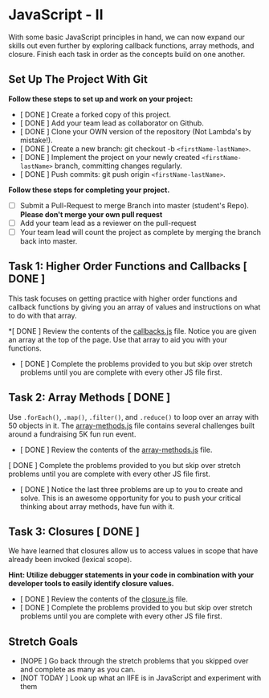 
# JavaScript - II

With some basic JavaScript principles in hand, we can now expand our skills out even further by exploring callback functions, array methods, and closure.  Finish each task in order as the concepts build on one another. 

## Set Up The Project With Git

**Follow these steps to set up and work on your project:**

* [ DONE ] Create a forked copy of this project.
* [ DONE ] Add your team lead as collaborator on Github.
* [ DONE ] Clone your OWN version of the repository (Not Lambda's by mistake!).
* [ DONE ] Create a new branch: git checkout -b `<firstName-lastName>`.
* [ DONE ] Implement the project on your newly created `<firstName-lastName>` branch, committing changes regularly.
* [ DONE ] Push commits: git push origin `<firstName-lastName>`.

**Follow these steps for completing your project.**

* [ ] Submit a Pull-Request to merge <firstName-lastName> Branch into master (student's  Repo). **Please don't merge your own pull request**
* [ ] Add your team lead as a reviewer on the pull-request
* [ ] Your team lead will count the project as complete by merging the branch back into master.

## Task 1: Higher Order Functions and Callbacks [ DONE ]

This task focuses on getting practice with higher order functions and callback functions by giving you an array of values and instructions on what to do with that array.

*[ DONE ] Review the contents of the [callbacks.js](assignments/callbacks.js) file.  Notice you are given an array at the top of the page.  Use that array to aid you with your functions.

* [ DONE ] Complete the problems provided to you but skip over stretch problems until you are complete with every other JS file first.

## Task 2: Array Methods [ DONE ]

Use `.forEach()`, `.map()`, `.filter()`, and `.reduce()` to loop over an array with 50 objects in it. The [array-methods.js](assignments/array-methods.js) file contains several challenges built around a fundraising 5K fun run event.

* [ DONE ] Review the contents of the [array-methods.js](assignments/array-methods.js) file.  

[ DONE ] Complete the problems provided to you but skip over stretch problems until you are complete with every other JS file first.

* [ DONE ] Notice the last three problems are up to you to create and solve.  This is an awesome opportunity for you to push your critical thinking about array methods, have fun with it.

## Task 3: Closures [ DONE ]

We have learned that closures allow us to access values in scope that have already been invoked (lexical scope).  

**Hint: Utilize debugger statements in your code in combination with your developer tools to easily identify closure values.**

* [ DONE ] Review the contents of the [closure.js](assignments/closure.js) file.  
* [ DONE ] Complete the problems provided to you but skip over stretch problems until you are complete with every other JS file first.

## Stretch Goals

* [NOPE ] Go back through the stretch problems that you skipped over and complete as many as you can.
* [NOT TODAY ] Look up what an IIFE is in JavaScript and experiment with them